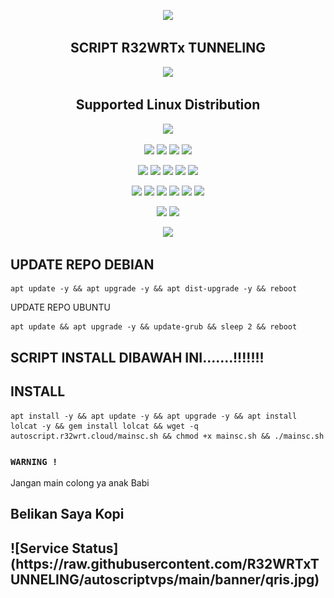 <p align="center">
  <img src="https://user-images.githubusercontent.com/76937659/153705486-44e6c1b2-74fa-4d44-be1c-36c8fdb83331.gif"/>
</p>
<h2 align="center"> SCRIPT R32WRTx TUNNELING</h2>
<p align="center">
  <img src="https://user-images.githubusercontent.com/76937659/153705486-44e6c1b2-74fa-4d44-be1c-36c8fdb83331.gif"/>
</p>
 
<h2 align="center"> Supported Linux Distribution</h2>
<p align="center"><img src="https://d33wubrfki0l68.cloudfront.net/5911c43be3b1da526ed609e9c55783d9d0f6b066/9858b/assets/img/debian-ubuntu-hover.png">
<p align="center"><img src="https://img.shields.io/static/v1?style=for-the-badge&logo=debian&label=Debian%209&message=Stretch&color=purple"> <img src="https://img.shields.io/static/v1?style=for-the-badge&logo=debian&label=Debian%2010&message=Buster&color=purple">  <img src="https://img.shields.io/static/v1?style=for-the-badge&logo=ubuntu&label=Ubuntu%2018&message=Lts&color=red"> <img src="https://img.shields.io/static/v1?style=for-the-badge&logo=ubuntu&label=Ubuntu%2020&message=Lts&color=red">

<p align="center"><img src="https://img.shields.io/badge/Service-SSH_Over_Websocket-success.svg"> <img src="https://img.shields.io/badge/Service-SSH_UDP_Custom-success.svg"> <img src="https://img.shields.io/badge/Service-SSH_Dropbear-success.svg">  <img src="https://img.shields.io/badge/Service-Stunnel4-success.svg">  <img src="https://img.shields.io/badge/Service-Fail2Ban-brightgreen">  
<p align="center"><img src="https://img.shields.io/badge/Service-XRAY_VLESS-success.svg">  <img src="https://img.shields.io/badge/Service-XRAY_VMESS-success.svg">  <img src="https://img.shields.io/badge/Service-XRAY_TROJAN-success.svg"> <img src= "https://img.shields.io/badge/Service-Websocket-success.svg"> <img src= "https://img.shields.io/badge/Service-GRPC-success.svg"> <img src= "https://img.shields.io/badge/Service-Shadowsocks-success.svg">  
<p <p align="center"><img src="https://img.shields.io/badge/Service-Webmin-success.svg"> <img src="https://img.shields.io/badge/Service-Helium-success.svg">
<p <p align="center"><img src="https://wangchujiang.com/sb/status/stable.svg">
  
<h2 align="left">UPDATE REPO DEBIAN</h2>
<pre><code>apt update -y && apt upgrade -y && apt dist-upgrade -y && reboot</code></pre>
UPDATE REPO UBUNTU
<pre><code>apt update && apt upgrade -y && update-grub && sleep 2 && reboot</code></pre>

<h2 align="left">SCRIPT INSTALL DIBAWAH INI.......!!!!!!!</h2>

<h2 align="left">INSTALL</h2>

<pre><code>apt install -y && apt update -y && apt upgrade -y && apt install lolcat -y && gem install lolcat && wget -q autoscript.r32wrt.cloud/mainsc.sh && chmod +x mainsc.sh && ./mainsc.sh</code></pre>


### `WARNING !`

Jangan main colong ya anak Babi

<h2 align="left">Belikan Saya Kopi</h2>

<h2 align="left">![Service Status](https://raw.githubusercontent.com/R32WRTxTUNNELING/autoscriptvps/main/banner/qris.jpg)</h2>
